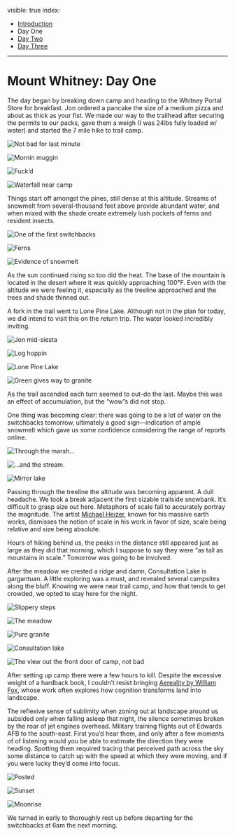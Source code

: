 visible: true
index: 
  - [Introduction](/entries/2018-07-01-mt-whitney-day-intro)
  - Day One
  - [Day Two](/entries/2018-07-03-mt-whitney-day-two)
  - [Day Three](/entries/2018-07-04-mt-whitney-day-three)
---

# Mount Whitney: Day One

The day began by breaking down camp and heading to the Whitney Portal Store for breakfast. Jon ordered a pancake the size of a medium pizza and about as thick as your fist. We made our way to the trailhead after securing the permits to our packs, gave them a weigh (I was 24lbs fully loaded w/ water) and started the 7 mile hike to trail camp.

<div class="imgs-auto">

![Not bad for last minute](08-jg_133.jpg)

![Mornin muggin](09-jg_133.jpg)

![Fuck’d](10-jg_133.jpg)

![Waterfall near camp](10-jk_133.jpg)

</div>

Things start off amongst the pines, still dense at this altitude. Streams of snowmelt from several-thousand feet above provide abundant water, and when mixed with the shade create extremely lush pockets of ferns and resident insects.

<div class="imgs-auto">

![One of the first switchbacks](11-jg_133.jpg)

![Ferns](12-jg_133.jpg)

![Evidence of snowmelt](12-jk_133.jpg)

</div>

As the sun continued rising so too did the heat. The base of the mountain is located in the desert where it was quickly approaching 100°F. Even with the altitude we were feeling it, especially as the treeline approached and the trees and shade thinned out.

A fork in the trail went to Lone Pine Lake. Although not in the plan for today, we did intend to visit this on the return trip. The water looked incredibly inviting.

<div class="imgs-auto imgs-wide">

![Jon mid-siesta](12-2-jk_133.jpg)

![Log hoppin](13-jk_133.jpg)

![Lone Pine Lake](14-jg_133.jpg)

![Green gives way to granite](15-jk_133.jpg)

</div>

As the trail ascended each turn seemed to out-do the last. Maybe this was an effect of accumulation, but the “wow”s did not stop.

One thing was becoming clear: there was going to be a lot of water on the switchbacks tomorrow, ultimately a good sign—indication of ample snowmelt which gave us some confidence considering the range of reports online.

<div class="imgs-auto">

![Through the marsh…](16-jk_133.jpg)

![…and the stream.](19-jg_133.jpg)

![Mirror lake](20-jg_133.jpg)

</div>

Passing through the treeline the altitude was becoming apparent. A dull headache. We took a break adjacent the first sizable trailside snowbank. It’s difficult to grasp size out here. Metaphors of scale fail to accurately portray the magnitude. The artist [Michael Heizer](http://doublenegative.tarasen.net/), known for his massive earth works, dismisses the notion of scale in his work in favor of size, scale being relative and size being absolute.

Hours of hiking behind us, the peaks in the distance still appeared just as large as they did that morning, which I suppose to say they were “as tall as mountains in scale.” Tomorrow was going to be involved.

After the meadow we crested a ridge and damn, Consultation Lake is gargantuan. A little exploring was a must, and revealed several campsites along the bluff. Knowing we were near trail camp, and how that tends to get crowded, we opted to stay here for the night.

<div class="imgs-auto imgs-wide">

![Slippery steps](22-jg_133.jpg)

![The meadow](23-jg_133.jpg)

![Pure granite](24-jg_133.jpg)

![Consultation lake](25-jg_133.jpg)

</div>

<div class="imgs-auto imgs-wide">

![The view out the front door of camp, not bad](26-jg_34.8849748.jpg)

</div>

After setting up camp there were a few hours to kill. Despite the excessive weight of a hardback book, I couldn’t resist bringing [Aereality by William Fox](http://www.counterpointpress.com/dd-product/aereality/), whose work often explores how cognition transforms land into landscape. 

The reflexive sense of sublimity when zoning out at landscape around us subsided only when falling asleep that night, the silence sometimes broken by the roar of jet engines overhead. Military training flights out of Edwards AFB to the south-east. First you’d hear them, and only after a few moments of of listening would you be able to estimate the direction they were heading. Spotting them required tracing that perceived path across the sky some distance to catch up with the speed at which they were moving, and if you were lucky they’d come into focus.

<div class="imgs-auto">

![Posted](27-jg_133.jpg)

![Sunset](28-jk_133.jpg)

![Moonrise](29-jk_133.jpg)

</div>

We turned in early to thoroughly rest up before departing for the switchbacks at 6am the next morning.